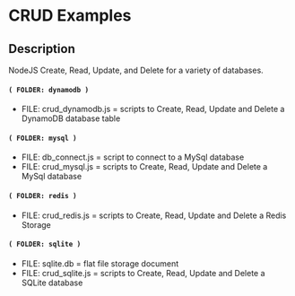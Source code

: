 
# CRUD Examples


## Description

NodeJS Create, Read, Update, and Delete for a variety of databases.



#### `( FOLDER: dynamodb )`

* FILE: crud_dynamodb.js = scripts to Create, Read, Update and Delete a DynamoDB database table


#### `( FOLDER: mysql )`

* FILE: db_connect.js = script to connect to a MySql database 
* FILE: crud_mysql.js = scripts to Create, Read, Update and Delete a MySql database


#### `( FOLDER: redis )`

* FILE: crud_redis.js = scripts to Create, Read, Update and Delete a Redis Storage


#### `( FOLDER: sqlite )`

* FILE: sqlite.db = flat file storage document
* FILE: crud_sqlite.js = scripts to Create, Read, Update and Delete a SQLite database

